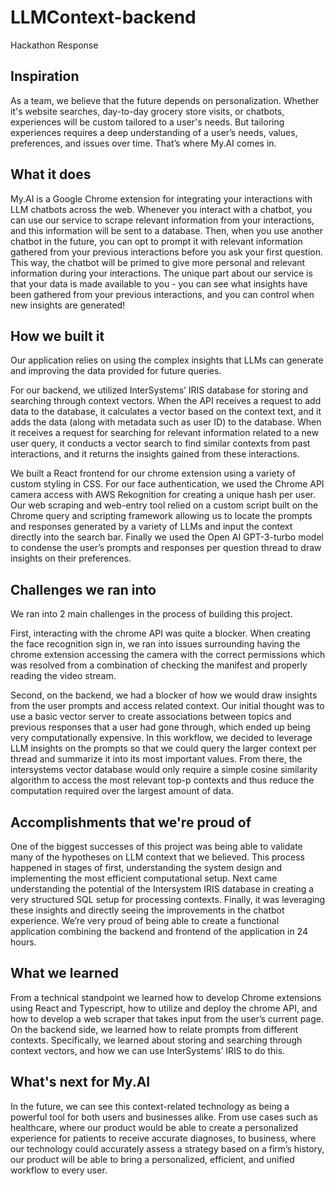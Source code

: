 # LLMContext-backend
Hackathon Response
## Inspiration

As a team, we believe that the future depends on personalization. Whether it's website searches, day-to-day grocery store visits, or chatbots, experiences will be custom tailored to a user's needs. But tailoring experiences requires a deep understanding of a user’s needs, values, preferences, and issues over time. That’s where My.AI comes in.

## What it does

My.AI is a Google Chrome extension for integrating your interactions with LLM chatbots across the web. Whenever you interact with a chatbot, you can use our service to scrape relevant information from your interactions, and this information will be sent to a database. Then, when you use another chatbot in the future, you can opt to prompt it with relevant information gathered from your previous interactions before you ask your first question. This way, the chatbot will be primed to give more personal and relevant information during your interactions. The unique part about our service is that your data is made available to you - you can see what insights have been gathered from your previous interactions, and you can control when new insights are generated!

## How we built it

Our application relies on using the complex insights that LLMs can generate and improving the data provided for future queries. 

For our backend, we utilized InterSystems’ IRIS database for storing and searching through context vectors. When the API receives a request to add data to the database, it calculates a vector based on the context text, and it adds the data (along with metadata such as user ID) to the database. When it receives a request for searching for relevant information related to a new user query, it conducts a vector search to find similar contexts from past interactions, and it returns the insights gained from these interactions.

We built a React frontend for our chrome extension using a variety of custom styling in CSS. For our face authentication, we used the Chrome API camera access with AWS Rekognition for creating a unique hash per user. Our web scraping and web-entry tool relied on a custom script built on the Chrome query and scripting framework allowing us to locate the prompts and responses generated by a variety of LLMs and input the context directly into the search bar. Finally we used the Open AI GPT-3-turbo model to condense the user’s prompts and responses per question thread to draw insights on their preferences.

## Challenges we ran into

We ran into 2 main challenges in the process of building this project.

First, interacting with the chrome API was quite a blocker. When creating the face recognition sign in, we ran into issues surrounding having the chrome extension accessing the camera with the correct permissions which was resolved from a combination of checking the manifest and properly reading the video stream.

Second, on the backend, we had a blocker of how we would draw insights from the user prompts and access related context. Our initial thought was to use a basic vector server to create associations between topics and previous responses that a user had gone through, which ended up being very computationally expensive. In this workflow, we decided to leverage LLM insights on the prompts so that we could query the larger context per thread and summarize it into its most important values. From there, the intersystems vector database would only require a simple cosine similarity algorithm to access the most relevant top-p contexts and thus reduce the computation required over the largest amount of data.

## Accomplishments that we're proud of

One of the biggest successes of this project was being able to validate many of the hypotheses on LLM context that we believed. This process happened in stages of first, understanding the system design and implementing the most efficient computational setup. Next came understanding the potential of the Intersystem IRIS database in creating a very structured SQL setup for processing contexts. Finally, it was leveraging these insights and directly seeing the improvements in the chatbot experience. We’re very proud of being able to create a functional application combining the backend and frontend of the application in 24 hours.

## What we learned

From a technical standpoint we learned how to develop Chrome extensions using React and Typescript, how to utilize and deploy the chrome API, and how to develop a web scraper that takes input from the user’s current page. On the backend side, we learned how to relate prompts from different contexts. Specifically, we learned about storing and searching through context vectors, and how we can use InterSystems’ IRIS to do this.

## What's next for My.AI

In the future, we can see this context-related technology as being a powerful tool for both users and businesses alike. From use cases such as healthcare, where our product would be able to create a personalized experience for patients to receive accurate diagnoses, to business, where our technology could accurately assess a strategy based on a firm’s history, our product will be able to bring a personalized, efficient, and unified workflow to every user. 
